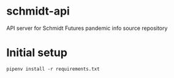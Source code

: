 # schmidt-api
API server for Schmidt Futures pandemic info source repository

# Initial setup
`pipenv install -r requirements.txt`
